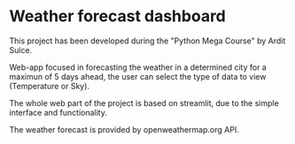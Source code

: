 # Weather forecast dashboard

This project has been developed during the "Python Mega Course" by Ardit Sulce.

Web-app focused in forecasting the weather in a determined city for a maximun of 5 days ahead, the user can select the type of data to view (Temperature or Sky).

The whole web part of the project is based on streamlit, due to the simple interface and functionality.

The weather forecast is provided by openweathermap.org API.

